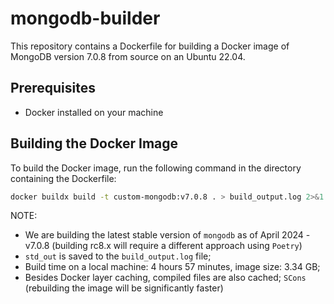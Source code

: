 # mongodb-builder
This repository contains a Dockerfile for building a Docker image of MongoDB version 7.0.8 from source on an Ubuntu 22.04.

## Prerequisites

- Docker installed on your machine

## Building the Docker Image

To build the Docker image, run the following command in the directory containing the Dockerfile:

```sh
docker buildx build -t custom-mongodb:v7.0.8 . > build_output.log 2>&1
```

NOTE:
- We are building the latest stable version of `mongodb` as of April 2024 - v7.0.8 (building rc8.x will require a different approach using `Poetry`)
- `std_out` is saved to the `build_output.log` file;
- Build time on a local machine: 4 hours 57 minutes, image size: 3.34 GB;
- Besides Docker layer caching, compiled files are also cached; `SCons` (rebuilding the image will be significantly faster)


